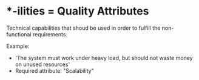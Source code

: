 # *-ilities = Quality Attributes

Technical capabilities that shoud be used in order to fulfill the non-functional requirements.

Example:
- 'The system must work under heavy load, but should not waste money on unused resources'
- Required attribute: "Scalability"


